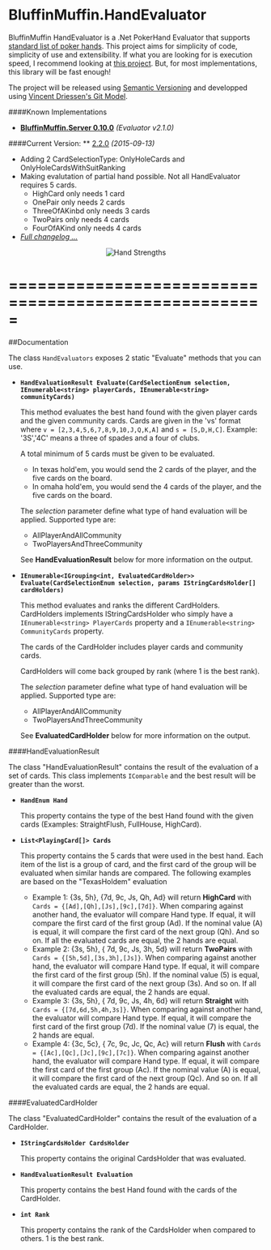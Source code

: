# BluffinMuffin.HandEvaluator

BluffinMuffin HandEvaluator is a .Net PokerHand Evaluator that supports [standard list of poker hands](https://en.wikipedia.org/wiki/List_of_poker_hands). This project aims for simplicity of code, simplicity of use and extensibility. If what you are looking for is execution speed, I recommend looking at [this project](http://www.codeproject.com/Articles/12279/Fast-Texas-Holdem-Hand-Evaluation-and-Analysis). But, for most implementations, this library will be fast enough!

The project will be released using [Semantic Versioning](http://semver.org) and developped using [Vincent Driessen's Git Model](http://nvie.com/posts/a-successful-git-branching-model/).
    
####Known Implementations
 * **[BluffinMuffin.Server 0.10.0](http://ericmas001.github.io/BluffinMuffin.Server)** *(Evaluator v2.1.0)*


####Current Version: ** [2.2.0](https://github.com/Ericmas001/BluffinMuffin.HandEvaluator/releases/tag/v2.2.0) *(2015-09-13)*
 * Adding 2 CardSelectionType: OnlyHoleCards and OnlyHoleCardsWithSuitRanking
 * Making evalutation of partial hand possible. Not all HandEvaluator requires 5 cards. 
   * HighCard only needs 1 card
   * OnePair only needs 2 cards
   * ThreeOfAKinbd only needs 3 cards
   * TwoPairs only needs 4 cards
   * FourOfAKind only needs 4 cards
 * *[Full changelog ...](https://github.com/Ericmas001/BluffinMuffin.HandEvaluator/blob/master/CHANGELOG.md)*

<p align=center><img src="https://github.com/Ericmas001/BluffinMuffin.HandEvaluator/blob/master/Documentation/hands_strength.png?raw=true" alt="Hand Strengths"></p>


=====================================================
=====================================================
##Documentation

The class `HandEvaluators` exposes 2 static "Evaluate" methods that you can use.
 * **`HandEvaluationResult Evaluate(CardSelectionEnum selection, IEnumerable<string> playerCards, IEnumerable<string> communityCards)`**
   
   This method evaluates the best hand found with the given player cards and the given community cards. Cards are given in the 'vs' format where `v = [2,3,4,5,6,7,8,9,10,J,Q,K,A]` and `s = [S,D,H,C]`. Example: '3S','4C' means a three of spades and a four of clubs. 
   
   A total minimum of 5 cards must be given to be evaluated. 
   
   * In texas hold'em, you would send the 2 cards of the player, and the five cards on the board. 
   * In omaha hold'em, you would send the 4 cards of the player, and the five cards on the board. 
   
   The *selection* parameter define what type of hand evaluation will be applied.
   Supported type are:
   * AllPlayerAndAllCommunity
   * TwoPlayersAndThreeCommunity 

   See **HandEvaluationResult** below for more information on the output.
 
 * **`IEnumerable<IGrouping<int, EvaluatedCardHolder>> Evaluate(CardSelectionEnum selection, params IStringCardsHolder[] cardHolders)`**

   This method evaluates and ranks the different CardHolders. CardHolders implements IStringCardsHolder who simply have a `IEnumerable<string> PlayerCards` property and a `IEnumerable<string> CommunityCards` property. 
   
   The cards of the CardHolder includes player cards and community cards. 
   
   CardHolders will come back grouped by rank (where 1 is the best rank). 
   
   The *selection* parameter define what type of hand evaluation will be applied.
   Supported type are:
   * AllPlayerAndAllCommunity
   * TwoPlayersAndThreeCommunity
   
   See **EvaluatedCardHolder** below for more information on the output.
   
####HandEvaluationResult

The class "HandEvaluationResult" contains the result of the evaluation of a set of cards. This class implements `IComparable` and the best result will be greater than the worst.
 * **`HandEnum Hand`**

   This property contains the type of the best Hand found with the given cards (Examples: StraightFlush, FullHouse, HighCard).

 * **`List<PlayingCard[]> Cards`**

   This property contains the 5 cards that were used in the best hand. Each item of the list is a group of card, and the first card of the group will be evaluated when similar hands are compared. The following examples are based on the "TexasHoldem" evaluation
   
    * Example 1: {3s, 5h}, {7d, 9c, Js, Qh, Ad} will return **HighCard** with `Cards = {[Ad],[Qh],[Js],[9c],[7d]}`. When comparing against another hand, the evaluator will compare Hand type. If equal, it will compare the first card of the first group (Ad). If the nominal value (A) is equal, it will compare the first card of the next group (Qh). And so on. If all the evaluated cards are equal, the 2 hands are equal.
    * Example 2: {3s, 5h}, { 7d, 9c, Js, 3h, 5d} will return **TwoPairs** with `Cards = {[5h,5d],[3s,3h],[Js]}`. When comparing against another hand, the evaluator will compare Hand type. If equal, it will compare the first card of the first group (5h). If the nominal value (5) is equal, it will compare the first card of the next group (3s). And so on. If all the evaluated cards are equal, the 2 hands are equal.
    * Example 3: {3s, 5h}, { 7d, 9c, Js, 4h, 6d} will return **Straight** with `Cards = {[7d,6d,5h,4h,3s]}`. When comparing against another hand, the evaluator will compare Hand type. If equal, it will compare the first card of the first group (7d). If the nominal value (7) is equal, the 2 hands are equal.
    * Example 4: {3c, 5c}, { 7c, 9c, Jc, Qc, Ac} will return **Flush** with `Cards = {[Ac],[Qc],[Jc],[9c],[7c]}`. When comparing against another hand, the evaluator will compare Hand type. If equal, it will compare the first card of the first group (Ac). If the nominal value (A) is equal, it will compare the first card of the next group (Qc). And so on. If all the evaluated cards are equal, the 2 hands are equal.


####EvaluatedCardHolder

The class "EvaluatedCardHolder" contains the result of the evaluation of a CardHolder.
 * **`IStringCardsHolder CardsHolder`**

   This property contains the original CardsHolder that was evaluated.
   
 * **`HandEvaluationResult Evaluation`**

   This property contains the best Hand found with the cards of the CardHolder.

 * **`int Rank`**

   This property contains the rank of the CardsHolder when compared to others. 1 is the best rank.
